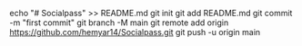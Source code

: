 echo "# Socialpass" >> README.md
git init
git add README.md
git commit -m "first commit"
git branch -M main
git remote add origin https://github.com/hemyar14/Socialpass.git
git push -u origin main
